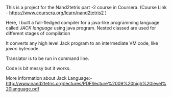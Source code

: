 This is a project for the Nand2tetris part -2 course in Coursera. (Course Link - https://www.coursera.org/learn/nand2tetris2 )

Here, I built a full-fledged compiler for a java-like programming language called *JACK language* using java program.
Nested classed are used for different stages of compilation

It converts any high level Jack program to an intermediate VM code, like *javac* bytecode.

Translator is to be run in command line.

Code is bit messy but it works.

More information about Jack Language:-
http://www.nand2tetris.org/lectures/PDF/lecture%2009%20high%20level%20language.pdf

